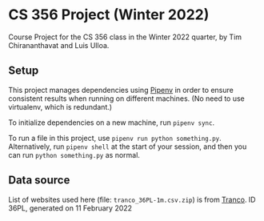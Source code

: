 # CS 356 Project (Winter 2022)

Course Project for the CS 356 class in the Winter 2022 quarter, by Tim
Chirananthavat and Luis Ulloa.

## Setup

This project manages dependencies using
[Pipenv](https://pipenv.pypa.io/en/latest/) in order to ensure consistent
results when running on different machines. (No need to use virtualenv, which is
redundant.)

To initialize dependencies on a new machine, run `pipenv sync`.

To run a file in this project, use `pipenv run python something.py`.
Alternatively, run `pipenv shell` at the start of your session, and then you can
run `python something.py` as normal.

## Data source

List of websites used here (file: `tranco_36PL-1m.csv.zip`) is from
[Tranco](https://tranco-list.eu/list/36PL/1000000). ID 36PL,  generated on
11 February 2022